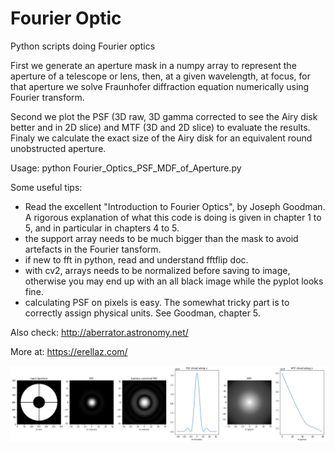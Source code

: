 # Fourier Optic
Python scripts doing Fourier optics

First we generate an aperture mask in a numpy array to represent the aperture of a telescope or lens, then, at a given wavelength, at focus, for that aperture we solve Fraunhofer 
diffraction equation numerically using Fourier transform.

Second we plot the PSF (3D raw, 3D gamma corrected to see the Airy disk better and in 2D slice) and MTF (3D and 2D slice) to evaluate the results. Finaly we calculate the exact size of the Airy disk for an equivalent round unobstructed aperture.

Usage: python Fourier_Optics_PSF_MDF_of_Aperture.py

Some useful tips:
 - Read the excellent "Introduction to Fourier Optics", by Joseph Goodman. A rigorous explanation of what this code is doing is given in chapter 1 to 5, and in particular in chapters 4 to 5. 
 - the support array needs to be much bigger than the mask to avoid
 artefacts in the Fourier tansform.
 - if new to fft in python, read and understand fftflip doc.
 - with cv2, arrays needs to be normalized before saving to image, 
 otherwise you may end up with an all black image while the pyplot looks fine.
 - calculating PSF on pixels is easy. The somewhat tricky part is to correctly 
 assign physical units. See Goodman, chapter 5.


Also check:
http://aberrator.astronomy.net/

More at: 
  https://erellaz.com/
  
![Script Output](Fourier_optic.png)
